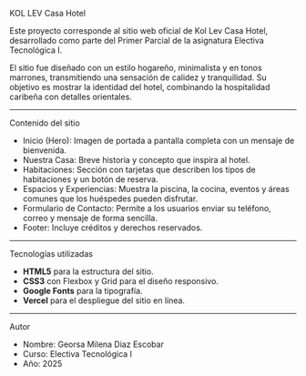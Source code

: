 KOL LEV Casa Hotel  

Este proyecto corresponde al sitio web oficial de Kol Lev Casa Hotel, desarrollado como parte del Primer Parcial de la asignatura Electiva Tecnológica I.  

El sitio fue diseñado con un estilo hogareño, minimalista y en tonos marrones, transmitiendo una sensación de calidez y tranquilidad. Su objetivo es mostrar la identidad del hotel, combinando la hospitalidad caribeña con detalles orientales.  

---

Contenido del sitio  

- Inicio (Hero): Imagen de portada a pantalla completa con un mensaje de bienvenida.  
- Nuestra Casa: Breve historia y concepto que inspira al hotel.  
- Habitaciones: Sección con tarjetas que describen los tipos de habitaciones y un botón de reserva.  
- Espacios y Experiencias: Muestra la piscina, la cocina, eventos y áreas comunes que los huéspedes pueden disfrutar.  
- Formulario de Contacto: Permite a los usuarios enviar su teléfono, correo y mensaje de forma sencilla.  
- Footer: Incluye créditos y derechos reservados.  

---

 Tecnologías utilizadas  

- **HTML5** para la estructura del sitio.  
- **CSS3** con Flexbox y Grid para el diseño responsivo.  
- **Google Fonts** para la tipografía.  
- **Vercel** para el despliegue del sitio en línea.  

---

Autor  

- Nombre: Georsa Milena Diaz Escobar
- Curso: Electiva Tecnológica I  
- Año: 2025  
